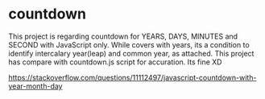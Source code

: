 # countdown
 This project is regarding countdown for YEARS, DAYS, MINUTES and SECOND with JavaScript only.
 While covers with years, its a condition to identify intercalary year(leap) and common year, as attached.
 This project has compare with countdown.js script for accuration. Its fine XD
 
 https://stackoverflow.com/questions/11112497/javascript-countdown-with-year-month-day
 
